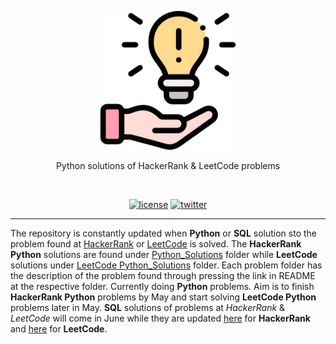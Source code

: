 <p align=center>
  <img height="222px" src="https://github.com/aurimas13/HackerRank-LeetCode/blob/main/Public/solution.jpeg"/>
</p>
<p align=center>
    Python solutions of HackerRank & LeetCode problems
</p>
<br>
<p align=center>
  <a href="ttps://github.com/aurimas13/HackerRank-LeetCode/blob/main/LICENSE"><img alt="license" src="https://img.shields.io/npm/l/express"></a>
  <a href="https://twitter.com/aurimasnausedas"><img alt="twitter" src="https://img.shields.io/twitter/follow/aurimasnausedas?style=social"/></a>
</p>

------

The repository is constantly updated when **Python** or **SQL** solution sto the problem found at [HackerRank](https://www.hackerrank.com/domains/python) or [LeetCode](https://leetcode.com/problemset/all/) is solved.
The **HackerRank** **Python** solutions are found under [Python_Solutions](https://github.com/aurimas13/HackerRank-LeetCode/tree/main/HackerRank/Python_Solutions) folder while **LeetCode** solutions under [LeetCode Python_Solutions](https://github.com/aurimas13/HackerRank-LeetCode/tree/main/LeetCode/Python_Solutions) folder. Each problem folder has the description of the problem found through pressing the link in README at the respective folder. Currently doing **Python** problems. Aim is to finish **HackerRank Python** problems by May and start solving **LeetCode Python** problems later in May. **SQL** solutions of problems at *HackerRank* & *LeetCode* will come in June while they are updated [here](https://github.com/aurimas13/HackerRank-LeetCode/tree/main/HackerRank/SQL_solutions) for **HackerRank** and [here](https://github.com/aurimas13/HackerRank-LeetCode/tree/main/LeetCode/SQL_Solutions) for **LeetCode**.  

[comment]: <> (- [Public]&#40;#Public&#41;)

[comment]: <> (- [License]&#40;#License&#41;)

[comment]: <> (- )

[comment]: <> (# Public)

[comment]: <> (The folder includes [**foto**]&#40;https://github.com/aurimas13/HackerRank-Leetcode/blob/main/Public/solve.png"&#41;.)

[comment]: <> (# License)

[comment]: <> ([LICENSE]&#40;https://github.com/aurimas13/HackerRank-Leetcode/blob/main/LICENSE&#41;)
